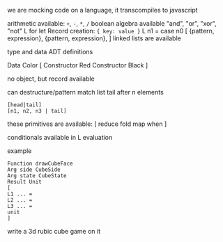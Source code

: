 we are mocking code on a language, it transcompiles to javascript

arithmetic available: `+`, `-`, `*`, `/`
boolean algebra available "and", "or", "xor", "not"
L for let
Record creation: `{ key: value }`
L n1 = case n0 [
{pattern, expression},
{pattern, expression},
]
linked lists are available
 
type and data ADT definitions

Data Color [
Constructor Red
Constructor Black
]

no object, but record available

can destructure/pattern match list tail after n elements
```
[head|tail]
[n1, n2, n3 | tail]
```

these primitives are available:
[
reduce
fold
map
when
]

conditionals available in L evaluation

example
```
Function drawCubeFace 
Arg side CubeSide
Arg state CubeState
Result Unit
[
L1 ... = 
L2 ... =
L3 ... =
unit
]
```

write a 3d rubic cube game on it
